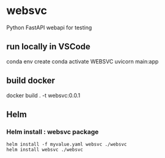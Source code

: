 # websvc
Python FastAPI webapi for testing

## run locally in VSCode
conda env create
conda activate WEBSVC 
uvicorn main:app

## build docker
docker build . -t websvc:0.0.1

## Helm

### Helm install : websvc package
````
helm install -f myvalue.yaml websvc ./websvc 
helm install websvc ./websvc 
````